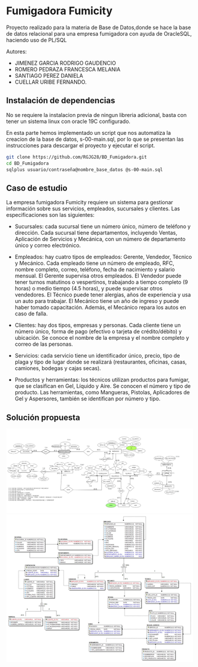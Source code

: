 # Fumigadora Fumicity
Proyecto realizado para la materia de Base de Datos,donde se hace la base de datos relacional para una empresa fumigadora con ayuda de OracleSQL, haciendo uso de PL/SQL

Autores: 
- JIMENEZ GARCIA RODRIGO GAUDENCIO
- ROMERO PEDRAZA FRANCESCA MELANIA
- SANTIAGO PEREZ DANIELA
- CUELLAR URIBE FERNANDO.

## Instalación de dependencias
No se requiere la instalacion previa de ningun libreria adicional, basta con tener un sistema linux con oracle 19C configurado.

En esta parte hemos implementado un script que nos automatiza la creacion de la base de datos, s-00-main.sql, por lo que se presentan las instrucciones para descargar el proyecto y ejecutar el script.

```bash
git clone https://github.com/RGJG28/BD_Fumigadora.git 
cd BD_Fumigadora
sqlplus usuario/contraseña@nombre_base_datos @s-00-main.sql
```
## Caso de estudio
La empresa fumigadora Fumicity requiere un sistema para gestionar información sobre sus servicios, empleados, sucursales y clientes. Las especificaciones son las siguientes:

- Sucursales: cada sucursal tiene un número único, número de teléfono y dirección. Cada sucursal tiene departamentos, incluyendo Ventas, Aplicación de Servicios y Mecánica, con un número de departamento único y correo electrónico.

- Empleados: hay cuatro tipos de empleados: Gerente, Vendedor, Técnico y Mecánico. Cada empleado tiene un número de empleado, RFC, nombre completo, correo, teléfono, fecha de nacimiento y salario mensual. El Gerente supervisa otros empleados. 
  El Vendedor puede tener turnos matutinos o vespertinos, trabajando a tiempo completo (9 horas) o medio tiempo (4.5 horas), y puede supervisar otros vendedores. El Técnico puede tener alergias, años de experiencia y usa un auto para trabajar. 
  El Mecánico tiene un año de ingreso y puede haber tomado capacitación. Además, el Mecánico repara los autos en caso de falla.

- Clientes: hay dos tipos, empresas y personas. Cada cliente tiene un número único, forma de pago (efectivo o tarjeta de crédito/débito) y ubicación. Se conoce el nombre de la empresa y el nombre completo y correo de las personas.

- Servicios: cada servicio tiene un identificador único, precio, tipo de plaga y tipo de lugar donde se realizará (restaurantes, oficinas, casas, camiones, bodegas y cajas secas).

- Productos y herramientas: los técnicos utilizan productos para fumigar, que se clasifican en Gel, Líquido y Aire. Se conocen el número y tipo de producto. Las herramientas, como Mangueras, Pistolas, Aplicadores de Gel y Aspersores, también se 
  identifican por número y tipo.

## Solución propuesta
![Modelo entidad-relación](https://github.com/RGJG28/BD_Fumigadora/blob/main/src/BD_proyecto_fumigadora_MER.png)
![Modelo relacional](https://github.com/RGJG28/BD_Fumigadora/blob/main/src/Proyecto_fumigadora_ET.jpg)


